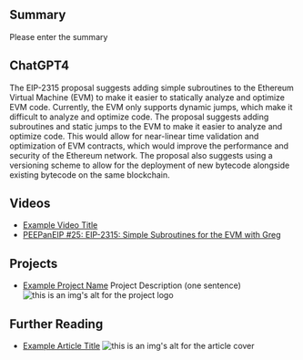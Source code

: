 ## Summary

Please enter the summary

## ChatGPT4

The EIP-2315 proposal suggests adding simple subroutines to the Ethereum Virtual Machine (EVM) to make it easier to statically analyze and optimize EVM code. Currently, the EVM only supports dynamic jumps, which make it difficult to analyze and optimize code. The proposal suggests adding subroutines and static jumps to the EVM to make it easier to analyze and optimize code. This would allow for near-linear time validation and optimization of EVM contracts, which would improve the performance and security of the Ethereum network. The proposal also suggests using a versioning scheme to allow for the deployment of new bytecode alongside existing bytecode on the same blockchain.

## Videos

- [Example Video Title](https://www.youtube.com/watch?v=TDGq4aeevgY)
- [PEEPanEIP #25: EIP-2315: Simple Subroutines for the EVM with Greg](https://www.youtube.com/watch?v=c3Zo8vPwtk0&list=PL4cwHXAawZxqu0PKKyMzG_3BJV_xZTi1F&index=88)

## Projects

- [Example Project Name](https://xxxx.xxx/xxxxx) Project Description (one sentence) ![this is an img's alt for the project logo](https://xxxx.xxx/project-logo.xxx)

## Further Reading

- [Example Article Title](https://xxxx.xxx/xxxxx) ![this is an img's alt for the article cover](https://xxxx.xxx/article-cover.xxx)

